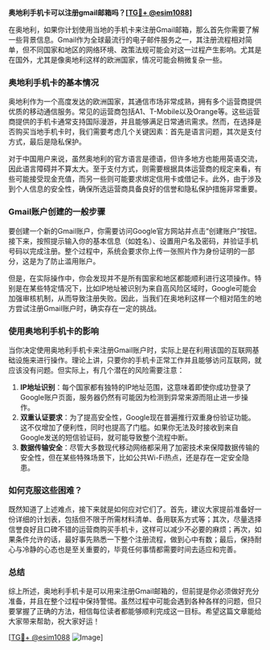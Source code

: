 **奥地利手机卡可以注册gmail邮箱吗？[[TG💪+ @esim1088](https://t.me/s/esim1088)]**

在奥地利，如果你计划使用当地的手机卡来注册Gmail邮箱，那么首先你需要了解一些背景信息。Gmail作为全球最流行的电子邮件服务之一，其注册流程相对简单，但不同国家和地区的网络环境、政策法规可能会对这一过程产生影响。尤其是在国外，尤其是像奥地利这样的欧洲国家，情况可能会稍微复杂一些。

### 奥地利手机卡的基本情况

奥地利作为一个高度发达的欧洲国家，其通信市场非常成熟，拥有多个运营商提供优质的移动通信服务。常见的运营商包括A1、T-Mobile以及Orange等。这些运营商提供的手机卡通常支持国际漫游，并且能够满足日常通讯需求。然而，在选择是否购买当地手机卡时，我们需要考虑几个关键因素：首先是语言问题，其次是支付方式，最后是隐私保护。

对于中国用户来说，虽然奥地利的官方语言是德语，但许多地方也能用英语交流，因此语言障碍并不算太大。至于支付方式，则需要根据具体运营商的规定来看，有些可能接受现金充值，而另一些则可能要求绑定信用卡或借记卡。此外，由于涉及到个人信息的安全性，确保所选运营商具备良好的信誉和隐私保护措施非常重要。

### Gmail账户创建的一般步骤

要创建一个新的Gmail账户，你需要访问Google官方网站并点击“创建账户”按钮。接下来，按照提示输入你的基本信息（如姓名）、设置用户名及密码，并验证手机号码以完成注册。整个过程中，系统会要求你上传一张照片作为身份证明的一部分，这是为了防止滥用账户。

但是，在实际操作中，你会发现并不是所有国家和地区都能顺利进行这项操作。特别是在某些特定情况下，比如IP地址被识别为来自高风险区域时，Google可能会加强审核机制，从而导致注册失败。因此，当我们在奥地利这样一个相对陌生的地方尝试注册Gmail账户时，确实存在一定的挑战。

### 使用奥地利手机卡的影响

当你决定使用奥地利手机卡来注册Gmail账户时，实际上是在利用该国的互联网基础设施来进行操作。理论上讲，只要你的手机卡正常工作并且能够访问互联网，就应该没有问题。但实际上，有几个潜在的风险需要注意：

1. **IP地址识别**：每个国家都有独特的IP地址范围，这意味着即使你成功登录了Google账户页面，服务器仍然有可能因为检测到异常来源而阻止进一步操作。
2. **双重认证要求**：为了提高安全性，Google现在普遍推行双重身份验证功能。这不仅增加了便利性，同时也提高了门槛。如果你无法及时接收到来自Google发送的短信验证码，就可能导致整个流程中断。
3. **数据传输安全**：尽管大多数现代移动网络都采用了加密技术来保障数据传输的安全性，但在某些特殊场景下，比如公共Wi-Fi热点，还是存在一定安全隐患。

### 如何克服这些困难？

既然知道了上述难点，接下来就是如何应对它们了。首先，建议大家提前准备好一份详细的计划表，包括但不限于所需材料清单、备用联系方式等；其次，尽量选择信誉良好且口碑不错的运营商购买手机卡，这样可以减少不必要的麻烦；再次，如果条件允许的话，最好事先熟悉一下整个注册流程，做到心中有数；最后，保持耐心与冷静的心态也是至关重要的，毕竟任何事情都需要时间去适应和完善。

### 总结

综上所述，奥地利手机卡是可以用来注册Gmail邮箱的，但前提是你必须做好充分准备，并且在整个过程中保持警惕。虽然过程中可能会遇到各种各样的问题，但只要掌握了正确的方法，相信每位读者都能够顺利完成这一目标。希望这篇文章能给大家带来帮助，祝大家好运！

[[TG💪+ @esim1088](https://t.me/s/esim1088) ![Image](https://i.postimg.cc/4NQfJmqS/Snipaste-2025-05-13-00-14-12.png)]